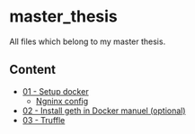 # master_thesis
All files which belong to my master thesis.

## Content

- [01 - Setup docker](./documentation/01_docker.md)
	- [Ngninx config](./documentation/nginx_config.md)
- [02 - Install geth in Docker manuel (optional)](./documentation/02_geth_manuel.md)
- [03 - Truffle](./documentation/03_truffle.md)
